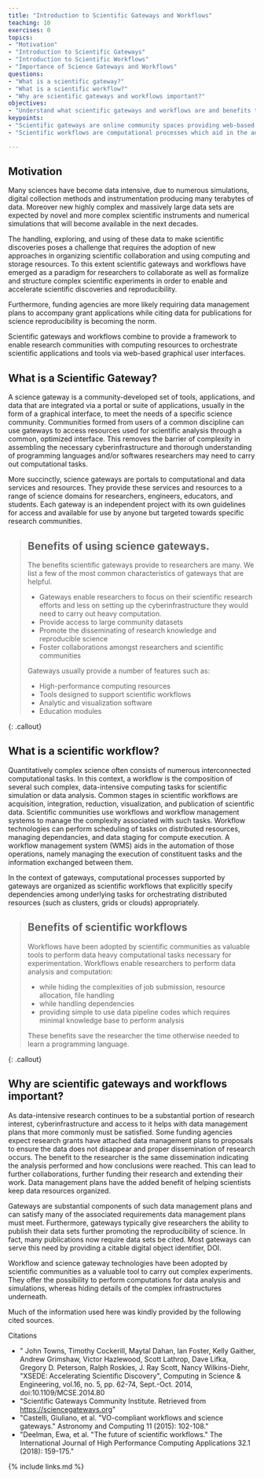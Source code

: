 ```yaml
---
title: "Introduction to Scientific Gateways and Workflows"
teaching: 10
exercises: 0
topics:
- "Motivation" 
- "Introduction to Scientific Gateways"
- "Introduction to Scientific Workflows"
- "Importance of Science Gateways and Workflows"
questions: 
- "What is a scientific gateway?"
- "What is a scientific workflow?"
- "Why are scientific gateways and workflows important?"
objectives:
- "Understand what scientific gateways and workflows are and benefits they provide researchers"
keypoints:
- "Scientific gateways are online community spaces providing web-based resources for accessing data, software, computing services, and equipment specific to the needs of a research discipline."
- "Scientific workflows are computational processes which aid in the automation and managing of data-intensive computing tasks while also removing the direct handling of cyberinfrastructure complexities from users."

---
```


## Motivation
Many sciences have become data intensive, due to numerous simulations, digital collection methods and instrumentation producing many terabytes of data. Moreover new highly complex and massively large data sets are expected by novel and more complex scientific instruments and numerical simulations that will become available in the next decades.

The handling, exploring, and using of these data to make scientific discoveries poses a challenge that requires the adoption of new approaches in organizing scientific collaboration and using computing and storage resources. To this extent scientific gateways and workflows have emerged as a paradigm for researchers to collaborate as well as formalize and structure complex scientific experiments in order to enable and accelerate scientific discoveries and reproducibility.

Furthermore, funding agencies are more likely requiring data management plans to accompany grant applications while citing data for publications for science reproducibility is becoming the norm.

Scientific gateways and workflows combine to provide a framework to enable research communities with computing resources to orchestrate scientific applications and tools via web-based graphical user interfaces.


## What is a Scientific Gateway?
A science gateway is a community-developed set of tools, applications, and data that are integrated via a portal or suite of applications, usually in the form of a graphical interface, to meet the needs of a specific science community. Communities formed from users of a common discipline can use gateways to access resources used for scientific analysis through a common, optimized interface. This removes the barrier of complexity in assembling the necessary cyberinfrastructure and thorough understanding of programming languages and/or softwares researchers may need to carry out computational tasks.  

More succinctly, science gateways are portals to computational and data services and resources. They provide these services and resources to a range of science domains for researchers, engineers, educators, and students. Each gateway is an independent project with its own guidelines for access and available for use by anyone but targeted towards specific research communities. 

> ## Benefits of using science gateways.
> The benefits scientific gateways provide to researchers are many.  We list a few of the most common characteristics of gateways that are helpful.
>  - Gateways enable researchers to focus on their scientific research efforts and less on setting up the cyberinfrastructure they would need to carry out heavy computation.
>  - Provide access to large community datasets
>  - Promote the disseminating of research knowledge and reproducible science
>  - Foster collaborations amongst researchers and scientific communities
>
> Gateways usually provide a number of features such as:
>  - High-performance computing resources
>  - Tools designed to support scientific workflows
>  - Analytic and visualization software
>  - Education modules   
> 
{: .callout}

## What is a scientific workflow?

Quantitatively complex science often consists of numerous interconnected computational tasks. In this context, a workflow is the composition of several such complex, data-intensive computing tasks for scientific simulation or data analysis. Common stages in scientific workflows are acquisition, integration, reduction, visualization, and publication of scientific data. Scientific communities use workflows and workflow management systems to manage the complexity associated with such tasks. Workflow technologies can perform scheduling of tasks on distributed resources, managing dependancies, and data staging for compute execution. A workflow management system (WMS) aids in the automation of those operations, namely managing the execution of constituent tasks and the information exchanged between them.

In the context of gateways, computational processes supported by gateways are organized as scientific workflows that explicitly specify dependencies among underlying tasks for orchestrating distributed resources (such as clusters, grids or clouds) appropriately.

> ## Benefits of scientific workflows
>
> Workflows have been adopted by scientific communities as valuable tools to perform data heavy computational tasks necessary for experimentation. Workflows 
> enable researchers to perform data analysis and computation:
> - while hiding the complexities of job submission, resource allocation, file handling
> - while handling dependencies
> - providing simple to use data pipeline codes which requires minimal knowledge base to perform analysis
> 
> These benefits save the researcher the time otherwise needed to learn a programming language.
> 
{: .callout}

## Why are scientific gateways and workflows important?
As data-intensive research continues to be a substantial portion of research interest, cyberinfrastructure and access to it helps with data management plans that more commonly must be satisfied. Some funding agencies expect research grants have attached data management plans to proposals to ensure the data does not disappear and proper dissemination of research occurs. The benefit to the researcher is the same dissemination indicating the analysis performed and how conclusions were reached. This can lead to further collaborations, further funding their research and extending their work. Data management plans have the added benefit of helping scientists keep data resources organized. 

Gateways are substantial components of such data management plans and can satisfy many of the associated requirements data management plans must meet. Furthermore, gateways typically give researchers the ability to publish their data sets further promoting the reproducibility of science. In fact, many publications now require data sets be cited. Most gateways can serve this need by providing a citable digital object identifier, DOI.

Workflow and science gateway technologies have been adopted by scientific communities as a valuable tool to carry out complex experiments. They offer the possibility to perform computations for data analysis and simulations, whereas hiding details of the complex infrastructures underneath. 


Much of the information used here was kindly provided by the following cited sources.

Citations
- " John Towns, Timothy Cockerill, Maytal Dahan, Ian Foster, Kelly Gaither, Andrew Grimshaw, Victor Hazlewood, Scott Lathrop, Dave Lifka, Gregory D. Peterson, Ralph Roskies, J. Ray Scott, Nancy Wilkins-Diehr, "XSEDE: Accelerating Scientific Discovery", Computing in Science & Engineering, vol.16, no. 5, pp. 62-74, Sept.-Oct. 2014, doi:10.1109/MCSE.2014.80
- "Scientific Gateways Community Institute. Retrieved from https://sciencegateways.org"
- "Castelli, Giuliano, et al. "VO-compliant workflows and science gateways." Astronomy and Computing 11 (2015): 102-108."
- "Deelman, Ewa, et al. "The future of scientific workflows." The International Journal of High Performance Computing Applications 32.1 (2018): 159-175."

{% include links.md %}
